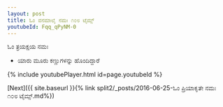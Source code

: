 ```yaml
---
layout: post
title: ಓಂ ವನಮಾಲೈ ನಮಃ ೧೦೮ ಟೈಮ್ಸ್
youtubeId: Fqq_qPyNM-0
---
```

 
 
 ಓಂ ತ್ರಯಕ್ಷಯ ನಮಃ  
 
 -  ಯಾರು ಮೂರು ಕಣ್ಣುಗಳನ್ನು ಹೊಂದಿದ್ದಾರೆ 
 
  
 
  
 
 
 
 
 
 


{% include youtubePlayer.html id=page.youtubeId %}
 
[Next]({{ site.baseurl }}{% link  split2/_posts/2016-06-25-ಓಂ ಪ್ರಿಯಾಕೃತೇ ನಮಃ ೧೦೮ ಟೈಮ್ಸ್.md%})
 
